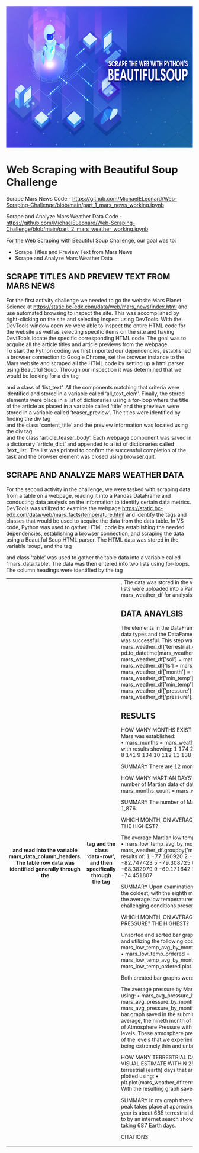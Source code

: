 <img src="Pics/Header.png" width="796" height="383">

# Web Scraping with Beautiful Soup Challenge
Scrape Mars News Code - https://github.com/MichaelELeonard/Web-Scraping-Challenge/blob/main/part_1_mars_news_working.ipynb

Scrape and Analyze Mars Weather Data Code - https://github.com/MichaelELeonard/Web-Scraping-Challenge/blob/main/part_2_mars_weather_working.ipynb

For the Web Scraping with Beautiful Soup Challenge, our goal was to:
* Scrape Titles and Preview Text from Mars News
* Scrape and Analyze Mars Weather Data

## SCRAPE TITLES AND PREVIEW TEXT FROM MARS NEWS
For the first activity challenge we needed to go the website Mars Planet Science at https://static.bc-edx.com/data/web/mars_news/index.html and use automated browsing to inspect the site.  This was accomplished by right-clicking on the site and selecting Inspect using DevTools.  With the DevTools window open we were able to inspect the entire HTML code for the website as well as selecting specific items on the site and having DevtTools locate the specific corresponding HTML code.  The goal was to acquire all the article titles and article previews from the webpage.    
To start the Python coding we first imported our dependencies, established a browser connection to Google Chrome, set the browser instance to the Mars website and scraped all the HTML code by setting up a html.parser using Beautiful Soup.  Through our inspection it was determined that we would be looking for a div tag <div> and a class of ‘list_text’.  All the components matching that criteria were identified and stored in a variable called ‘all_text_elem’.  Finally, the stored elements were place in a list of dictionaries using a for-loop where the title of the article as placed in a variable called ‘title’ and the previews were stored in a variable called ‘teaser_preview’.  The titles were identified by finding the div tag <div> and the class ‘content_title’ and the preview information was located using the div tag <div> and the class ‘article_teaser_body’.  Each webpage component was saved in a dictionary ‘article_dict’ and appended to a list of dictionaries called ‘text_list’.  The list was printed to confirm the successful completion of the task and the browser element was closed using browser.quit.    

## SCRAPE AND ANALYZE MARS WEATHER DATA
For the second activity in the challenge, we were tasked with scraping data from a table on a webpage, reading it into a Pandas DataFrame and conducting data analysis on the information to identify certain data metrics.  DevTools was utilized to examine the webpage https://static.bc-edx.com/data/web/mars_facts/temperature.html and identify the tags and classes that would be used to acquire the data from the data table.  In VS code, Python was used to gather HTML code by establishing the needed dependencies, establishing a browser connection, and scraping the data using a Beautiful Soup HTML parser. The HTML data was stored in the variable ‘soup’, and the tag <table> and class ‘table’ was used to gather the table data into a variable called “mars_data_table’.  The data was then entered into two lists using for-loops.  The column headings were identified by the tag <th> and read into the variable mars_data_column_headers.  The table row data was identified generally through the <th> tag and the class ‘data-row’, and then specifically through the tag <td>.  The data was stored in the variable ‘mars_row_data’.  Finally, both lists were uploaded into a Pandas DataFrame called mars_weather_df for analysis.                 
## DATA ANAYLSIS
The elements in the DataFrame were cast into the specific required data types and the DataFame was checked to ensure the process was successful.  This step was conducted using the following code:
•	mars_weather_df['terrestrial_date'] = pd.to_datetime(mars_weather_df['terrestrial_date'])
•	mars_weather_df['sol'] = mars_weather_df['sol'].astype(int)
•	mars_weather_df['ls'] = mars_weather_df['ls'].astype(int)
•	mars_weather_df['month'] = mars_weather_df['month'].astype(int)
•	mars_weather_df['min_temp'] = mars_weather_df['min_temp'].astype(float)
•	mars_weather_df['pressure'] = mars_weather_df['pressure'].astype(float)

## RESULTS


HOW MANY MONTHS EXIST ON MARS?
The number of months on Mars was established:  
•	mars_months = mars_weather_df.groupby('month')['id'].count()
with results showing:
1     174
2     178
3     192
4     194
5     149
6     147
7     142
8     141
9     134
10    112
11    138
12    166

SUMMARY
There are 12 months on Mars.


HOW MANY MARTIAN DAYS' WORTH OF DATA ARE THERE?
The number of Martian data of data was identified using: 
•	mars_months_count = mars_weather_df['sol'].count()

SUMMARY
The number of Marian days’ data was identified as 1,876.



WHICH MONTH, ON AVERAGE, HAS THE LOWEST TEMPERATURE? THE HIGHEST?

The average Martian low temperature by month was found by using: 
•	mars_low_temp_avg_by_months = mars_weather_df.groupby('month')['min_temp'].mean()
With the results of:
1    -77.160920
2    -79.932584
3    -83.307292
4    -82.747423
5    -79.308725
6    -75.299320
7    -72.281690
8    -68.382979
9    -69.171642
10   -71.982143
11   -71.985507
12   -74.451807 	

SUMMARY
Upon examination the third month of the Martin year is the coldest, with the eighth month being the warmest. This chart of the average low temperatures on Mars also outlines the very challenging conditions presented by the Martain environment.    


WHICH MONTH, ON AVERAGE, HAS THE LOWEST ATMOSPHERIC PRESSURE? THE HIGHEST?	

Unsorted and sorted bar graphs were created using matplotlib.pyplot and utilizing the following code:
•	mars_low_temp_avg_by_months.plot.bar()  
•	mars_low_temp_ordered = mars_low_temp_avg_by_months.sort_values()
o	mars_low_temp_ordered.plot.bar()

Both created bar graphs were saved in the submitted Output folder.

The average pressure by Martian month was identified and plotted using:
•	mars_avg_pressure_by_months_ordered = mars_avg_pressure_by_months.sort_values()
•	mars_avg_pressure_by_months_ordered.plot.bar()
With the resulting bar graph saved in the submitted Output folder.
SUMMARY
On average, the nineth month of the Martian year had the highest level of Atmosphere Pressure with the sixth month having the lowest levels.  These atmosphere pressure levels are very low in comparison of the levels that we experience on Earth , resulting in Martan air being extremely thin and unbreathable .

HOW MANY TERRESTRIAL DAYS EXIST IN A MARTIAN YEAR? A VISUAL ESTIMATE WITHIN 25% WAS MADE.
The number of terrestrial (earth) days that are in a Martian year was identified and plotted using:
•	plt.plot(mars_weather_df.terrestrial_date,mars_weather_df.min_temp)
With the resulting graph saved in the submitted Output folder.

SUMMARY
In my graph there is a peak around day 740 and the next peak takes place at approximately day 1425. Therefore, on Martian year is about 685 terrestrial days in the graph.  This data was backed to by an internet search showing a full Martial cycle around the sun taking 687 Earth days. 
















CITATIONS: 

